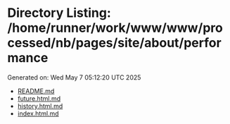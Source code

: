 # Directory Listing: /home/runner/work/www/www/processed/nb/pages/site/about/performance
Generated on: Wed May  7 05:12:20 UTC 2025

- [README.md](README.md)
- [future.html.md](future.html.md)
- [history.html.md](history.html.md)
- [index.html.md](index.html.md)
